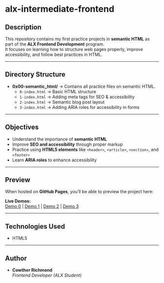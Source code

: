 # alx-intermediate-frontend

## Description
This repository contains my first practice projects in **semantic HTML** as part of the **ALX Frontend Development** program.  
It focuses on learning how to structure web pages properly, improve accessibility, and follow best practices in HTML.

---

## Directory Structure
- **0x00-semantic_html/** → Contains all practice files on semantic HTML.  
  - `0-index.html` → Basic HTML structure  
  - `1-index.html` → Adding meta tags for SEO & accessibility  
  - `2-index.html` → Semantic blog post layout  
  - `3-index.html` → Adding ARIA roles for accessibility in forms  

---

## Objectives
- Understand the importance of **semantic HTML**  
- Improve **SEO and accessibility** through proper markup  
- Practice using **HTML5 elements** like `<header>`, `<article>`, `<section>`, and `<footer>`  
- Learn **ARIA roles** to enhance accessibility  

---

## Preview
When hosted on **GitHub Pages**, you’ll be able to preview the project here:  

**Live Demos:**  
[Demo 0](https://Xorla01.github.io/alx-intermediate-frontend/0x00-semantic_html/0-index.html) | 
[Demo 1](https://Xorla01.github.io/alx-intermediate-frontend/0x00-semantic_html/1-index.html) | 
[Demo 2](https://Xorla01.github.io/alx-intermediate-frontend/0x00-semantic_html/2-index.html) | 
[Demo 3](https://Xorla01.github.io/alx-intermediate-frontend/0x00-semantic_html/3-index.html)

---

## Technologies Used
- HTML5
   
---

## Author
- **Cowther Richmond**  
  *Frontend Developer (ALX Student)*  

